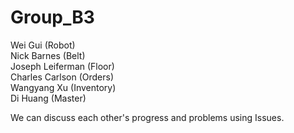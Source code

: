 # Group_B3
Wei Gui (Robot) <br />
Nick Barnes (Belt) <br />
Joseph Leiferman (Floor) <br />
Charles Carlson (Orders) <br />
Wangyang Xu (Inventory) <br />
Di Huang (Master) <br />

We can discuss each other's progress and problems using Issues.
